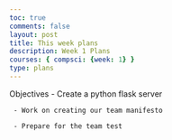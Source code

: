 ```yaml
---
toc: true
comments: false
layout: post
title: This week plans
description: Week 1 Plans
courses: { compsci: {week: 1} }
type: plans
---
```


Objectives
     - Create a python flask server

     - Work on creating our team manifesto

     - Prepare for the team test